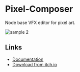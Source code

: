# Pixel-Composer
Node base VFX editor for pixel art.

![sample 2](https://github.com/Ttanasart-pt/Pixel-Composer/blob/2986c4c6131e8729437bdd785bde11980056678c/img/sample%202.gif)

## Links

- [Documentation](https://pixel-composer-doc.readthedocs.io/en/latest/ui/)
- [Download from itch.io](https://makham.itch.io/pixel-composer)

